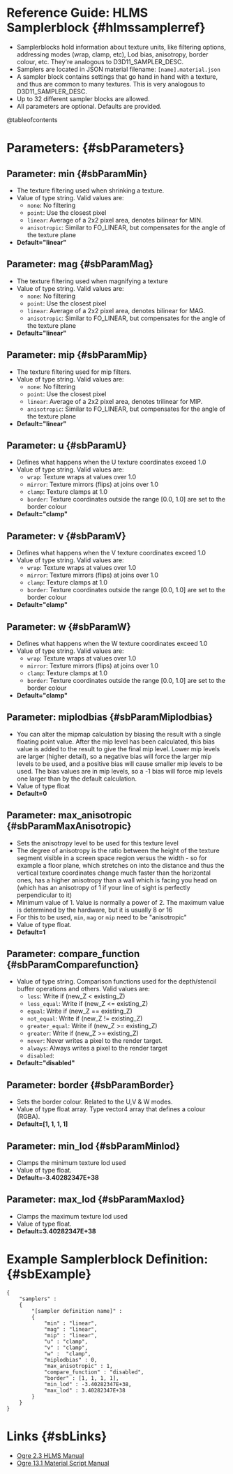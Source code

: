 
Reference Guide: HLMS Samplerblock {#hlmssamplerref}
==================================

- Samplerblocks hold information about texture units, like filtering options, addressing modes (wrap, clamp, etc), Lod bias, anisotropy, border colour, etc. They're analogous to D3D11_SAMPLER_DESC.
- Samplers are located in JSON material filename: `[name].material.json`
- A sampler block contains settings that go hand in hand with a texture, and thus are common to many textures. This is very analogous to D3D11_SAMPLER_DESC.
- Up to 32 different sampler blocks are allowed.
- All parameters are optional. Defaults are provided.

@tableofcontents

# Parameters: {#sbParameters}

## Parameter: min {#sbParamMin}
- The texture filtering used when shrinking a texture.
- Value of type string. Valid values are:
    - `none`: No filtering
    - `point`: Use the closest pixel
    - `linear`: Average of a 2x2 pixel area, denotes bilinear for MIN.
    - `anisotropic`: Similar to FO_LINEAR, but compensates for the angle of the texture plane
- **Default="linear"**

## Parameter: mag {#sbParamMag}
- The texture filtering used when magnifying a texture
- Value of type string. Valid values are:
    - `none`: No filtering
    - `point`: Use the closest pixel
    - `linear`: Average of a 2x2 pixel area, denotes bilinear for MAG.
    - `anisotropic`: Similar to FO_LINEAR, but compensates for the angle of the texture plane
- **Default="linear"**

## Parameter: mip {#sbParamMip}
- The texture filtering used for mip filters.
- Value of type string. Valid values are:
    - `none`: No filtering
    - `point`: Use the closest pixel
    - `linear`: Average of a 2x2 pixel area, denotes trilinear for MIP.
    - `anisotropic`: Similar to FO_LINEAR, but compensates for the angle of the texture plane
- **Default="linear"**

## Parameter: u {#sbParamU}
- Defines what happens when the U texture coordinates exceed 1.0
- Value of type string. Valid values are:
    - `wrap`: Texture wraps at values over 1.0
    - `mirror`: Texture mirrors (flips) at joins over 1.0
    - `clamp`: Texture clamps at 1.0
    - `border`: Texture coordinates outside the range [0.0, 1.0] are set to the border colour
- **Default="clamp"**

## Parameter: v {#sbParamV}
- Defines what happens when the V texture coordinates exceed 1.0
- Value of type string. Valid values are:
  - `wrap`: Texture wraps at values over 1.0
  - `mirror`: Texture mirrors (flips) at joins over 1.0
  - `clamp`: Texture clamps at 1.0
  - `border`: Texture coordinates outside the range [0.0, 1.0] are set to the border colour
- **Default="clamp"**
  
## Parameter: w {#sbParamW}
- Defines what happens when the W texture coordinates exceed 1.0
- Value of type string. Valid values are:
  - `wrap`: Texture wraps at values over 1.0
  - `mirror`: Texture mirrors (flips) at joins over 1.0
  - `clamp`: Texture clamps at 1.0
  - `border`: Texture coordinates outside the range [0.0, 1.0] are set to the border colour
- **Default="clamp"**
  
## Parameter: miplodbias {#sbParamMiplodbias}
- You can alter the mipmap calculation by biasing the result with a single floating point value. After the mip level has been calculated, this bias value is added to the result to give the final mip level. Lower mip levels are larger (higher detail), so a negative bias will force the larger mip levels to be used, and a positive bias will cause smaller mip levels to be used. The bias values are in mip levels, so a -1 bias will force mip levels one larger than by the default calculation.
- Value of type float
- **Default=0**
  
## Parameter: max_anisotropic {#sbParamMaxAnisotropic}
- Sets the anisotropy level to be used for this texture level
- The degree of anisotropy is the ratio between the height of the texture segment visible in a screen space region versus the width - so for example a floor plane, which stretches on into the distance and thus the vertical texture coordinates change much faster than the horizontal ones, has a higher anisotropy than a wall which is facing you head on (which has an anisotropy of 1 if your line of sight is perfectly perpendicular to it)
- Minimum value of 1. Value is normally a power of 2. The maximum value is determined by the hardware, but it is usually 8 or 16
- For this to be used, `min`, `mag` or `mip` need to be "anisotropic"
- Value of type float.
- **Default=1**
  
## Parameter: compare_function {#sbParamComparefunction}
- Value of type string. Comparison functions used for the depth/stencil buffer operations and others. Valid values are:
    - `less`: Write if (new_Z < existing_Z)
    - `less_equal`: Write if (new_Z <= existing_Z) 
    - `equal`: Write if (new_Z == existing_Z) 
    - `not_equal`: Write if (new_Z != existing_Z) 
    - `greater_equal`: Write if (new_Z >= existing_Z)
    - `greater`: Write if (new_Z >= existing_Z)
    - `never`: Never writes a pixel to the render target. 
    - `always`: Always writes a pixel to the render target
    - `disabled`:
- **Default="disabled"**

## Parameter: border {#sbParamBorder}
- Sets the border colour. Related to the U,V & W modes.
- Value of type float array. Type vector4 array that defines a colour (RGBA).
- **Default=[1, 1, 1, 1]**

## Parameter: min_lod {#sbParamMinlod}
- Clamps the minimum texture lod used
- Value of type float.
- **Default=-3.40282347E+38**

## Parameter: max_lod {#sbParamMaxlod}
- Clamps the maximum texture lod used
- Value of type float.
- **Default=3.40282347E+38**

# Example Samplerblock Definition: {#sbExample}
```
{
    "samplers" :
    {
        "[sampler definition name]" :
        {
            "min" : "linear",
            "mag" : "linear",
            "mip" : "linear",
            "u" : "clamp",
            "v" : "clamp",
            "w" :  "clamp",
            "miplodbias" : 0,
            "max_anisotropic" : 1,
            "compare_function" : "disabled",
            "border" : [1, 1, 1, 1],
            "min_lod" : -3.40282347E+38,
            "max_lod" : 3.40282347E+38
        }
    }
}
```

# Links {#sbLinks}
- [Ogre 2.3 HLMS Manual](https://ogrecave.github.io/ogre-next/api/2.3/hlms.html)
- [Ogre 13.1 Material Script Manual](https://ogrecave.github.io/ogre/api/latest/_material-_scripts.html#SEC23)